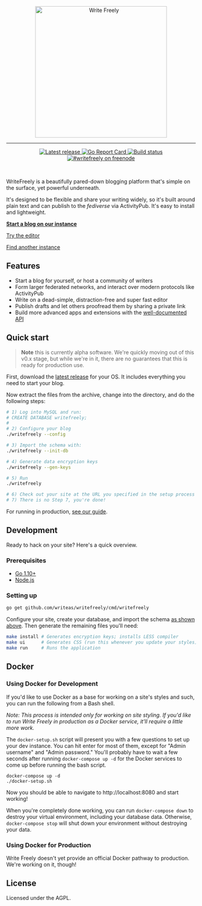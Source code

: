&nbsp;
<p align="center">
	<a href="https://writefreely.org"><img src="https://writefreely.org/img/writefreely.svg" width="350px" alt="Write Freely" /></a>
</p>
<hr />
<p align="center">
	<a href="https://github.com/writeas/writefreely/releases/">
		<img src="https://img.shields.io/github/release/writeas/writefreely.svg" alt="Latest release" />
	</a>
	<a href="https://goreportcard.com/report/github.com/writeas/writefreely">
		<img src="https://goreportcard.com/badge/github.com/writeas/writefreely" alt="Go Report Card" />
	</a>
	<a href="https://travis-ci.org/writeas/writefreely">
		<img src="https://travis-ci.org/writeas/writefreely.svg" alt="Build status" />
	</a>
	<a href="http://webchat.freenode.net/?channels=writefreely">
		<img alt="#writefreely on freenode" src="https://img.shields.io/badge/freenode-%23writefreely-blue.svg" />
	</a>
</p>
&nbsp;

WriteFreely is a beautifully pared-down blogging platform that's simple on the surface, yet powerful underneath.

It's designed to be flexible and share your writing widely, so it's built around plain text and can publish to the _fediverse_ via ActivityPub. It's easy to install and lightweight.

**[Start a blog on our instance](https://write.as/new/blog/federated)**

[Try the editor](https://write.as/new)

[Find another instance](https://writefreely.org/instances)

## Features

* Start a blog for yourself, or host a community of writers
* Form larger federated networks, and interact over modern protocols like ActivityPub
* Write on a dead-simple, distraction-free and super fast editor
* Publish drafts and let others proofread them by sharing a private link
* Build more advanced apps and extensions with the [well-documented API](https://developers.write.as/docs/api/)

## Quick start

> **Note** this is currently alpha software. We're quickly moving out of this v0.x stage, but while we're in it, there are no guarantees that this is ready for production use.

First, download the [latest release](https://github.com/writeas/writefreely/releases/latest) for your OS. It includes everything you need to start your blog.

Now extract the files from the archive, change into the directory, and do the following steps:

```bash
# 1) Log into MySQL and run:
# CREATE DATABASE writefreely;
#
# 2) Configure your blog
./writefreely --config

# 3) Import the schema with:
./writefreely --init-db

# 4) Generate data encryption keys
./writefreely --gen-keys

# 5) Run
./writefreely

# 6) Check out your site at the URL you specified in the setup process
# 7) There is no Step 7, you're done!
```

For running in production, [see our guide](https://writefreely.org/start#production).

## Development

Ready to hack on your site? Here's a quick overview.

### Prerequisites

* [Go 1.10+](https://golang.org/dl/)
* [Node.js](https://nodejs.org/en/download/)

### Setting up

```bash
go get github.com/writeas/writefreely/cmd/writefreely
```

Configure your site, create your database, and import the schema [as shown above](#quick-start). Then generate the remaining files you'll need:

```bash
make install # Generates encryption keys; installs LESS compiler
make ui      # Generates CSS (run this whenever you update your styles)
make run     # Runs the application
```

## Docker

### Using Docker for Development

If you'd like to use Docker as a base for working on a site's styles and such,
you can run the following from a Bash shell.

*Note: This process is intended only for working on site styling. If you'd
like to run Write Freely in production as a Docker service, it'll require a
little more work.*

The `docker-setup.sh` script will present you with a few questions to set up
your dev instance. You can hit enter for most of them, except for "Admin username"
and "Admin password." You'll probably have to wait a few seconds after running
`docker-compose up -d` for the Docker services to come up before running the
bash script.

```
docker-compose up -d
./docker-setup.sh
```

Now you should be able to navigate to http://localhost:8080 and start working!

When you're completely done working, you can run `docker-compose down` to destroy
your virtual environment, including your database data. Otherwise, `docker-compose stop`
will shut down your environment without destroying your data.

### Using Docker for Production

Write Freely doesn't yet provide an official Docker pathway to production. We're
working on it, though!

## License

Licensed under the AGPL.
